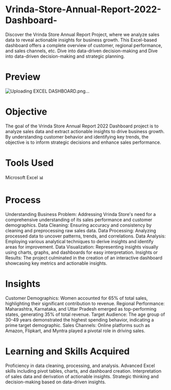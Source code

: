 # Vrinda-Store-Annual-Report-2022-Dashboard-
Discover the Vrinda Store Annual Report Project, where we analyze sales data to reveal actionable insights for business growth. This Excel-based dashboard offers a complete overview of customer, regional performance, and sales channels, etc. Dive into data-driven decision-making and Dive into data-driven decision-making and strategic planning.

# Preview
![Uploading EXCEL DASHBOARD.png…]()

# Objective
The goal of the Vrinda Store Annual Report 2022 Dashboard project is to analyze sales data and extract actionable insights to drive business growth. By understanding customer behavior and identifying key trends, the objective is to inform strategic decisions and enhance sales performance.

# Tools Used
Microsoft Excel 📊

# Process
Understanding Business Problem: Addressing Vrinda Store's need for a comprehensive understanding of its sales performance and customer demographics.
Data Cleaning: Ensuring accuracy and consistency by cleaning and preprocessing raw sales data.
Data Processing: Analyzing processed data to uncover patterns, trends, and correlations.
Data Analysis: Employing various analytical techniques to derive insights and identify areas for improvement.
Data Visualization: Representing insights visually using charts, graphs, and dashboards for easy interpretation.
Insights or Results: The project culminated in the creation of an interactive dashboard showcasing key metrics and actionable insights.

# Insights
Customer Demographics: Women accounted for 65% of total sales, highlighting their significant contribution to revenue.
Regional Performance: Maharashtra, Karnataka, and Uttar Pradesh emerged as top-performing states, generating 35% of total revenue.
Target Audience: The age group of 30-49 years demonstrated the highest spending behavior, indicating a prime target demographic.
Sales Channels: Online platforms such as Amazon, Flipkart, and Myntra played a pivotal role in driving sales.

# Learning and Skills Acquired
Proficiency in data cleaning, processing, and analysis.
Advanced Excel skills including pivot tables, charts, and dashboard creation.
Interpretation of sales data and derivation of actionable insights.
Strategic thinking and decision-making based on data-driven insights.
